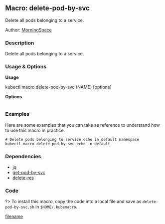 ## Macro: delete-pod-by-svc

Delete all pods belonging to a service.

Author: [MorningSpace](https://github.com/morningspace/)

<!-- tabs:start -->

### **Description**


Delete all pods belonging to a service.



### **Usage & Options**

**Usage**

kubectl macro delete-pod-by-svc (NAME) [options]

**Options**

```

```

### **Examples**

Here are some examples that you can take as reference to understand how to use this macro in practice.
```shell
# Delete pods belonging to service echo in default namespace
kubectl macro delete-pod-by-svc echo -n default

```

### **Dependencies**

* jq
* [get-pod-by-svc](docs/get-pod-by-svc.md)
* [delete-res](docs/delete-res.md)

### **Code**

?> To install this macro, copy the code into a local file and save as `delete-pod-by-svc.sh` in `$HOME/.kubemacro`.

[filename](../bin/delete-pod-by-svc.sh ':include :type=code shell')

<!-- tabs:end -->
